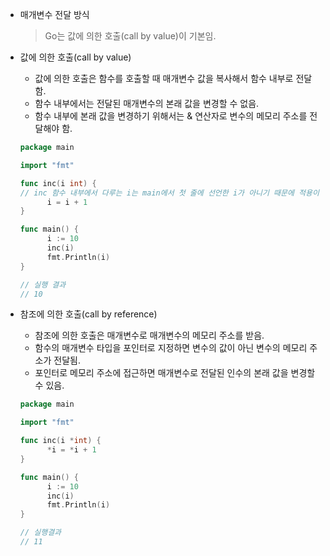 - 매개변수 전달 방식

  > Go는 값에 의한 호출(call by value)이 기본임.

- 값에 의한 호출(call by value)

  - 값에 의한 호출은 함수를 호출할 때 매개변수 값을 복사해서 함수 내부로 전달함.
  - 함수 내부에서는 전달된 매개변수의 본래 값을 변경할 수 없음.
  - 함수 내부에 본래 값을 변경하기 위해서는 & 연산자로 변수의 메모리 주소를 전달해야 함.

  ```go
  package main
  
  import "fmt"
  
  func inc(i int) {
  // inc 함수 내부에서 다루는 i는 main에서 첫 줄에 선언한 i가 아니기 때문에 적용이 되지 X
  		i = i + 1
  }
  
  func main() {
  		i := 10
  		inc(i)
  		fmt.Println(i)
  }
  
  // 실행 결과
  // 10
  ```

- 참조에 의한 호출(call by reference)

  - 참조에 의한 호출은 매개변수로 매개변수의 메모리 주소를 받음.
  - 함수의 매개변수 타입을 포인터로 지정하면 변수의 값이 아닌 변수의 메모리 주소가 전달됨.
  - 포인터로 메모리 주소에 접근하면 매개변수로 전달된 인수의 본래 값을 변경할 수 있음.

  ```go
  package main
  
  import "fmt"
  
  func inc(i *int) {
  		*i = *i + 1
  }
  
  func main() {
  		i := 10
  		inc(i)
  		fmt.Println(i)
  }
  
  // 실행결과
  // 11
  ```